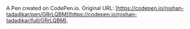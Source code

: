 # 

A Pen created on CodePen.io. Original URL: [https://codepen.io/roshan-tadadikar/pen/GRrLQBM](https://codepen.io/roshan-tadadikar/full/GRrLQBM).


